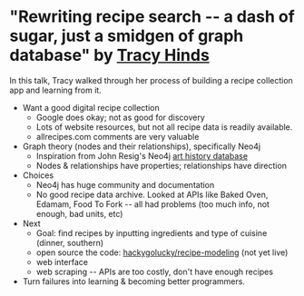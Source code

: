 # "Rewriting recipe search -- a dash of sugar, just a smidgen of graph database" by [Tracy Hinds](https://twitter.com/hackygolucky)

In this talk, Tracy walked through her process of building a recipe collection app and learning from it.

* Want a good digital recipe collection
  * Google does okay; not as good for discovery
  * Lots of website resources, but not all recipe data is readily available.
  * allrecipes.com comments are very valuable
* Graph theory (nodes and their relationships), specifically Neo4j
  * Inspiration from John Resig's Neo4j [art history database](http://ejohn.org/blog/building-art-history-database-computer-vision/)
  * Nodes & relationships have properties; relationships have direction
* Choices
  * Neo4j has huge community and documentation
  * No good recipe data archive. Looked at APIs like Baked Oven, Edamam, Food To Fork -- all had problems (too much info, not enough, bad units, etc)
* Next
  * Goal: find recipes by inputting ingredients and type of cuisine (dinner, southern)
  * open source the code: [hackygolucky/recipe-modeling](https://github.com/hackygolucky/recipe-modeling) (not yet live)
  * web interface
  * web scraping -- APIs are too costly, don't have enough recipes
* Turn failures into learning & becoming better programmers.
